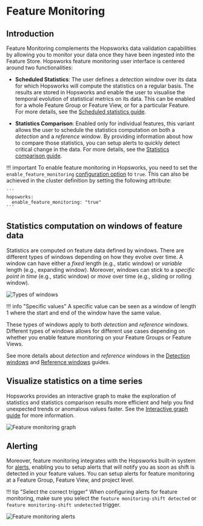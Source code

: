 # Feature Monitoring

## Introduction

Feature Monitoring complements the Hopsworks data validation capabilities by allowing
you to monitor your data once they have been ingested into the Feature Store. Hopsworks
feature monitoring user interface is centered around two functionalities:

- **Scheduled Statistics**: The user defines a _detection window_ over its data for which Hopsworks will compute the statistics on a regular basis. The results are stored
in Hopsworks and enable the user to visualise the temporal evolution of statistical metrics on its data. This can be enabled for a whole Feature Group or Feature View, or for a particular Feature. For more details, see the [Scheduled statistics guide](scheduled_statistics.md).

- **Statistics Comparison**: Enabled only for individual features, this variant allows the user to schedule the statistics computation on both a _detection_ and a _reference window_. By providing information about how to compare those statistics, you can setup alerts to quickly detect critical change in the data. For more details, see the [Statistics comparison guide](statistics_comparison.md).

!!! important
    To enable feature monitoring in Hopsworks, you need to set the `enable_feature_monitoring` [configuration option](../../../setup_installation/admin/variables.md) to `true`.
    This can also be achieved in the cluster definition by setting the following attribute:

    ```
    hopsworks:
      enable_feature_monitoring: "true"
    ```

## Statistics computation on windows of feature data

Statistics are computed on feature data defined by windows. There are different types of windows depending on how they evolve over time. A window can have either a *fixed* length (e.g., static window) or *variable* length (e.g., expanding window). Moreover, windows can stick to a *specific point in time* (e.g., static window) or *move* over time (e.g., sliding or rolling window).

![Types of windows](../../../assets/images/guides/fs/feature_monitoring/fm-types-of-windows.png)

!!! info "Specific values" 
    A specific value can be seen as a window of length 1 where the start and end of the window have the same value.

These types of windows apply to both *detection* and *reference* windows. Different types of windows allows for different use cases depending on whether you enable feature monitoring on your Feature Groups or Feature Views. 

See more details about *detection* and *reference* windows in the [Detection windows](scheduled_statistics.md#detection-windows) and [Reference windows](statistics_comparison#reference-windows) guides.

## Visualize statistics on a time series

Hopsworks provides an interactive graph to make the exploration of statistics and statistics comparison results more efficient and help you find unexpected trends or anomalous values faster. See the [Interactive graph guide](interactive_graph.md) for more information.

![Feature monitoring graph](../../../assets/images/guides/fs/feature_monitoring/fm-show-shifted-points-arrow.png)


## Alerting

Moreover, feature monitoring integrates with the Hopsworks built-in system for [alerts](../../../setup_installation/admin/alert.md), enabling you to setup alerts that will notify you as soon as shift is detected in your feature values. You can setup alerts for feature monitoring at a Feature Group, Feature View, and project level.

!!! tip "Select the correct trigger" 
    When configuring alerts for feature monitoring, make sure you select the `feature monitoring-shift detected` or `feature monitoring-shift undetected` trigger.

![Feature monitoring alerts](../../../assets/images/guides/fs/feature_monitoring/fm-alerts.png)
